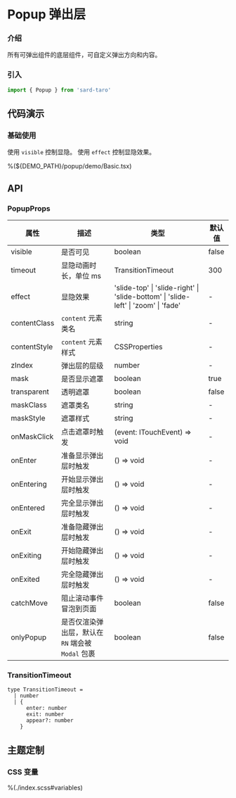 # Popup 弹出层

### 介绍

所有可弹出组件的底层组件，可自定义弹出方向和内容。

### 引入

```ts
import { Popup } from 'sard-taro'
```

## 代码演示

### 基础使用

使用 `visible` 控制显隐。
使用 `effect` 控制显隐效果。

%(${DEMO_PATH}/popup/demo/Basic.tsx)

## API

### PopupProps

| 属性         | 描述                                              | 类型                                                                               | 默认值 |
| ------------ | ------------------------------------------------- | ---------------------------------------------------------------------------------- | ------ |
| visible      | 是否可见                                          | boolean                                                                            | false  |
| timeout      | 显隐动画时长，单位 ms                             | TransitionTimeout                                                                  | 300    |
| effect       | 显隐效果                                          | 'slide-top' \| 'slide-right' \| 'slide-bottom' \| 'slide-left' \| 'zoom' \| 'fade' | -      |
| contentClass | `content` 元素类名                                | string                                                                             | -      |
| contentStyle | `content` 元素样式                                | CSSProperties                                                                      | -      |
| zIndex       | 弹出层的层级                                      | number                                                                             | -      |
| mask         | 是否显示遮罩                                      | boolean                                                                            | true   |
| transparent  | 透明遮罩                                          | boolean                                                                            | false  |
| maskClass    | 遮罩类名                                          | string                                                                             | -      |
| maskStyle    | 遮罩样式                                          | string                                                                             | -      |
| onMaskClick  | 点击遮罩时触发                                    | (event: ITouchEvent) => void                                                       | -      |
| onEnter      | 准备显示弹出层时触发                              | () => void                                                                         | -      |
| onEntering   | 开始显示弹出层时触发                              | () => void                                                                         | -      |
| onEntered    | 完全显示弹出层时触发                              | () => void                                                                         | -      |
| onExit       | 准备隐藏弹出层时触发                              | () => void                                                                         | -      |
| onExiting    | 开始隐藏弹出层时触发                              | () => void                                                                         | -      |
| onExited     | 完全隐藏弹出层时触发                              | () => void                                                                         | -      |
| catchMove    | 阻止滚动事件冒泡到页面                            | boolean                                                                            | false  |
| onlyPopup    | 是否仅渲染弹出层，默认在 `RN` 端会被 `Modal` 包裹 | boolean                                                                            | false  |

### TransitionTimeout

```tsx
type TransitionTimeout =
  | number
  | {
      enter: number
      exit: number
      appear?: number
    }
```

## 主题定制

### CSS 变量

%(./index.scss#variables)
